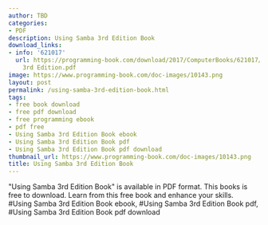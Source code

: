 ```yaml
---
author: TBD
categories:
- PDF
description: Using Samba 3rd Edition Book
download_links:
- info: '621017'
  url: https://programming-book.com/download/2017/ComputerBooks/621017/Using Samba
    3rd Edition.pdf
image: https://www.programming-book.com/doc-images/10143.png
layout: post
permalink: /using-samba-3rd-edition-book.html
tags:
- free book download
- free pdf download
- free programming ebook
- pdf free
- Using Samba 3rd Edition Book ebook
- Using Samba 3rd Edition Book pdf
- Using Samba 3rd Edition Book pdf download
thumbnail_url: https://www.programming-book.com/doc-images/10143.png
title: Using Samba 3rd Edition Book
---
```


 
<div class="item-desc text-justify">
  "Using Samba 3rd Edition Book" is available in PDF format. This books is free to download. Learn from this free book and enhance your skills.
  <br>
  #Using Samba 3rd Edition Book ebook, #Using Samba 3rd Edition Book pdf, #Using Samba 3rd Edition Book pdf download
</div>